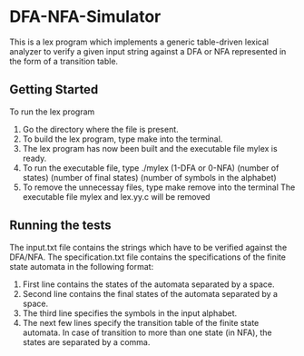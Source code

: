 # DFA-NFA-Simulator
This is a lex program which implements a generic table-driven lexical analyzer to verify a given input string against a DFA or NFA represented in the form of a transition table.

Getting Started
---------------
To run the lex program
  
1. Go the directory where the file is present.
2. To build the lex program, type make into the terminal.
3. The lex program has now been built and the executable file mylex is ready.
4. To run the executable file, type
   ./mylex (1-DFA or 0-NFA) (number of states) (number of final states) (number of symbols in the alphabet)
5. To remove the unnecessay files, type make remove into the terminal
   The executable file mylex and lex.yy.c will be removed
   
Running the tests
-----------------
The input.txt file contains the strings which have to be verified against the DFA/NFA.
The specification.txt file contains the specifications of the finite state automata in the following format:
1. First line contains the states of the automata separated by a space.
2. Second line contains the final states of the automata separated by a space.    
3. The third line specifies the symbols in the input alphabet.
4. The next few lines specify the transition table of the finite state automata.
   In case of transition to more than one state (in NFA), the states are separated by a comma.
